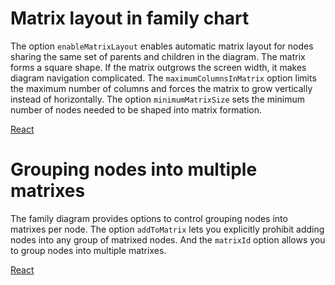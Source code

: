 # Matrix layout in family chart
The option `enableMatrixLayout` enables automatic matrix layout for nodes sharing the same set of parents and children in the diagram. The matrix forms a square shape. If the matrix outgrows the screen width, it makes diagram navigation complicated. The `maximumColumnsInMatrix` option limits the maximum number of columns and forces the matrix to grow vertically instead of horizontally. The option `minimumMatrixSize` sets the minimum number of nodes needed to be shaped into matrix formation. 

[React](../src/Samples/MatrixLayoutInFamilyChart.js)

# Grouping nodes into multiple matrixes
The family diagram provides options to control grouping nodes into matrixes per node. The option `addToMatrix` lets you explicitly prohibit adding nodes into any group of matrixed nodes. And the `matrixId` option allows you to group nodes into multiple matrixes.

[React](../src/Samples/MatrixGroupsInFamilyChart.js)